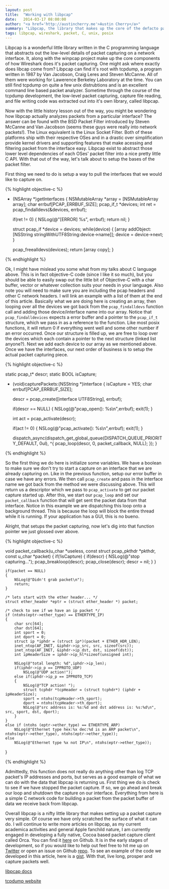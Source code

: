 ```yaml
---
layout: post
title:  "Working with libpcap"
date:   2014-03-17 08:00:00
author: "<a href='http://austincherry.me'>Austin Cherry</a>"
summary: "Libpcap, the library that makes up the core of the defacto packet capturing software, Wireshark. Although there is a wealth of information online for using libpcap, much of it can be intimidating or dated. In this article we will go over the basics of libpcap and how to setup a simple packet capture."
tags: libpcap, wireshark, packet, C, unix, posix
---
```


Libpcap is a wonderful little library written in the C programming language that abstracts out the low-level details of packet capturing on a network interface. It, along with the winpcap project make up the core components of how Wireshark does it's packet capturing. One might ask where exactly does libcap come from? Libpcap can find it's root with tcpdump, a program written in 1987 by Van Jacobson, Craig Leres and Steven McCanne. All of them were working for Lawerence Berkeley Laboratory at the time. You can still find tcpdump on quite a few unix distrubtions and is an excellent command line based packet analyzer. Sometime through the course of the tcpdump development, the low-level packet capturing, capture file reading, and file writing code was extracted out into it's own library, called libpcap.

Now with the little history lesson out of the way, you might be wondering how libpcap actually analyzes packets from a particular interface? The answer can be found with the BSD Packet Filter introduced by Steven McCanne and Van Jacobson (seems these guys were really into network packets!). The Linux equivalent is the Linux Socket Filter. Both of these platforms ship with their respective OSes and in a drastic over simplification provide kernel drivers and supporting features that make acessing and filtering packet from the interface easy. Libpcap exist to abstract those lower level dependencies of each OSes' packet filter into a nice pretty little C API. With that out of the way, let's talk about to setup the bases of the packet filter.

First thing we need to do is setup a way to pull the interfaces that we would like to capture on.

{% highlight objective-c %}

- (NSArray *)getInterfaces
{
    NSMutableArray *array = [NSMutableArray array];
    char errbuf[PCAP_ERRBUF_SIZE];
    pcap_if_t *devices;
    int ret = pcap_findalldevs(&devices, errbuf);

    if(ret != 0)
    {
        NSLog(@"[ERROR] %s", errbuf);
        return nil;
    }

    struct pcap_if *device = devices;
    while(device)
    {
        [array addObject:[NSString stringWithUTF8String:device->name]];
        device = device->next;
    }

    pcap_freealldevs(devices);
    return [array copy];
}

{% endhighlight %}

Ok, I might have mislead you some what from my talks about C language above. This is in fact objective-C code (since I like it so much), but you should be able to easily swap out the little bit of Objective-C with a char buffer, vector or whatever collection suits your needs in your language. Also note you will need to make sure you are including the pcap headers and other C network headers. I will link an example with a list of them at the end of this article. Basically what we are doing here is creating an array, then looping over all the devices we got back from the `pcap_findalldevs` function call and adding those device/interface name into our array. Notice that `pcap_findalldevices` expects a error buffer and a pointer to the `pcap_if_t` structure, which we pass in as a reference to the function. Like most posix functions, it will return 0 if everything went well and some other number if an error occurred. Once our structure is filled up, we are free to loop over the devices which each contain a pointer to the next structure (linked list anyone?). Next we add each device to our array as we mentioned above. Once we have the interfaces, our next order of business is to setup the actual packet capturing piece.

{% highlight objective-c %}

static pcap_t* descr;
static BOOL isCapture;

- (void)capturePackets:(NSString *)interface
{
    isCapture = YES;
    char errbuf[PCAP_ERRBUF_SIZE];

    descr = pcap_create([interface UTF8String], errbuf);

    if(descr == NULL)
    {
        NSLog(@"pcap_open(): %s\n",errbuf);
        exit(1);
    }

    int act = pcap_activate(descr);

    if(act != 0)
    {
        NSLog(@"pcap_activate(): %s\n",errbuf);
        exit(1);
    }


    dispatch_async(dispatch_get_global_queue(DISPATCH_QUEUE_PRIORITY_DEFAULT, 0ul), ^{
        pcap_loop(descr, 0, packet_callback, NULL);
    });
}

{% endhighlight %}

So the first thing we do here is initialize some variables. We have a boolean to make sure we don't try to start a capture on an interface that we are already capturing on. Like in the previous function, setup our error buffer in case we have any errors. We then call `pcap_create` and pass in the interface name we got back from the method we were discussing above. This will return us a descriptor which we pass to `pcap_activate` to get our packet capture started up. After this, we start our `pcap_loop` and set our `packet_callback` function that will get sent the packet data from that interface. Notice in this example we are dispatching this loop onto a background thread. This is because the loop will block the entire thread while it is running. If your application has a GUI, this is no bueno.

Alright, that setups the packet capturing, now let's dig into that function pointer we just glossed over above.

{% highlight objective-c %}

void packet_callback(u_char *useless, const struct pcap_pkthdr *pkthdr, const u_char *packet)
{
    if(!isCapture)
    {
        if(descr)
        {
            NSLog(@"stop capturing...");
            pcap_breakloop(descr);
            pcap_close(descr);
            descr = nil;
        }
    }

    if(packet == NULL)
    {
        NSLog(@"Didn't grab packet\n");
        return;
    }

    /* lets start with the ether header... */
    struct ether_header *eptr = (struct ether_header *) packet;

    /* check to see if we have an ip packet */
    if (ntohs(eptr->ether_type) == ETHERTYPE_IP)
    {
        char src[64];
        char dst[64];
        int sport = 0;
        int dport = 0;
        struct ip *iphdr = (struct ip*)(packet + ETHER_HDR_LEN);
        inet_ntop(AF_INET, &iphdr->ip_src, src, sizeof(src));
        inet_ntop(AF_INET, &iphdr->ip_dst, dst, sizeof(dst));
        int ipHeaderSize = iphdr->ip_hl*sizeof(unsigned int);

        NSLog(@"total length: %d",iphdr->ip_len);
        if(iphdr->ip_p == IPPROTO_UDP)
            NSLog(@"UDP action!");
        else if(iphdr->ip_p == IPPROTO_TCP)
        {
            NSLog(@"TCP action! ");
            struct tcphdr *tcpHeader = (struct tcphdr*) (iphdr + ipHeaderSize);
            sport = ntohs(tcpHeader->th_sport);
            dport = ntohs(tcpHeader->th_dport);
            NSLog(@"src address is: %s:%d and dst address is: %s:%d\n", src, sport, dst, dport);
        }
    }
    else if (ntohs (eptr->ether_type) == ETHERTYPE_ARP)
        NSLog(@"Ethernet type hex:%x dec:%d is an ARP packet\n", ntohs(eptr->ether_type), ntohs(eptr->ether_type));
    else
        NSLog(@"Ethernet type %x not IP\n", ntohs(eptr->ether_type));
}

{% endhighlight %}

Admittedly, this function does not really do anything other than log TCP packet's IP addresses and ports, but serves as a good example of what we can do with the data that libpcap is returning us. First thing we do is check to see if we have stopped the packet capture. If so, we go ahead and break our loop and shutdown the capture on our interface. Everything from here is a simple C network code for building a packet from the packet buffer of data we receive back from libpcap.

Overall libpcap is a nifty little library that makes setting up a packet capture very simple. Of course we have only scratched the surface of what it can do. I will continue to write more articles on libpcap, as my current academica activities and general Apple fanchild nature, I am currently engaged in developing a fully native, Cocoa based packet capture client called Orca. You can find it [here](https://github.com/Vluxe/Orca) on Github. It is in the early stages of development, so if you would like to help out feel free to hit me up on [Twitter](https://twitter.com/acmacalister) or open an issue on Github [repo](https://github.com/Vluxe/Orca/issues). To see an example of the code we developed in this article, here is a [gist](https://gist.github.com/austiniam/9602154). With that, live long, prosper and capture packets well.

[libpcap docs](http://www.tcpdump.org/manpages/pcap.3pcap.html#index)

[tcpdump website](http://www.tcpdump.org/)